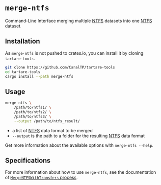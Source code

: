 # `merge-ntfs`

Command-Line Interface merging multiple [NTFS] datasets into one [NTFS] dataset.

## Installation

As `merge-ntfs` is not pushed to crates.io, you can install it by cloning
`tartare-tools`.

```bash
git clone https://github.com/CanalTP/tartare-tools
cd tartare-tools
cargo install --path merge-ntfs
```

## Usage

```bash
merge-ntfs \
	/path/to/ntfs1/ \
	/path/to/ntfs2/ \
	/path/to/ntfs3/ \
	--output /path/to/ntfs_result/
```

* a list of [NTFS] data format to be merged
* `--output` is the path to a folder for the resulting [NTFS] data format

Get more information about the available options with `merge-ntfs --help`.

## Specifications

For more information about how to use `merge-ntfs`, see the documentation of
[`MergeNTFSWithTransfers` process].

[`MergeNTFSWithTransfers` process]: https://confluence.kisio.org/x/lYImAg#Tartare-Listedesprocessusdetraitements-MergeNTFSWithTransfers
[NTFS]: https://github.com/CanalTP/ntfs-specification/blob/master/ntfs_fr.md
